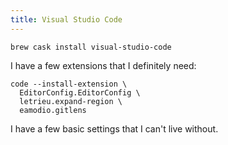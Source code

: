 ```yaml
---
title: Visual Studio Code
---
```


```
brew cask install visual-studio-code
```

I have a few extensions that I definitely need:

```
code --install-extension \
  EditorConfig.EditorConfig \
  letrieu.expand-region \
  eamodio.gitlens
```

I have a few basic settings that I can't live without.
